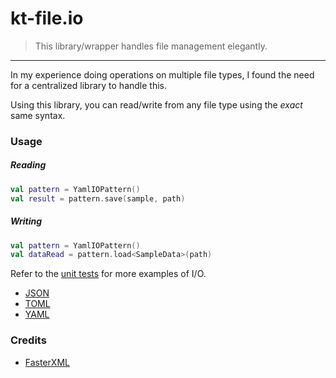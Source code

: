 # kt-file.io

> This library/wrapper handles file management elegantly.

---

In my experience doing operations on multiple file types, I found the need for a centralized library to handle this. 

Using this library, you can read/write from any file type using the _exact_ same syntax. 

### Usage

##### Reading

```kotlin
val pattern = YamlIOPattern()
val result = pattern.save(sample, path)
```

##### Writing

```kotlin
val pattern = YamlIOPattern()
val dataRead = pattern.load<SampleData>(path)
```

Refer to the [unit tests](https://github.com/Tyluur/kt-file.io/tree/main/src/test/kotlin/org/openrsx/io/file/pattern/flat) for more examples of I/O.

- [JSON](https://github.com/Tyluur/kt-file.io-api/blob/main/src/test/kotlin/org/openrsx/io/file/pattern/flat/JsonIOPatternTest.kt)
- [TOML](https://github.com/Tyluur/kt-file.io-api/blob/main/src/test/kotlin/org/openrsx/io/file/pattern/flat/TomllOPatternTest.kt)
- [YAML](https://github.com/Tyluur/kt-file.io-api/blob/main/src/test/kotlin/org/openrsx/io/file/pattern/flat/YamlIOPatternTest.kt)

### Credits

- [FasterXML](https://github.com/FasterXML) 
